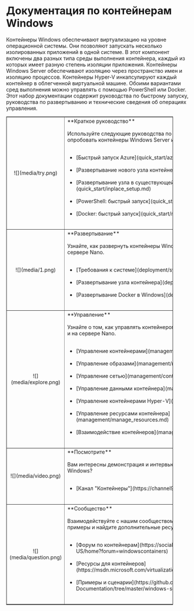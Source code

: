 



# Документация по контейнерам Windows

Контейнеры Windows обеспечивают виртуализацию на уровне операционной системы. Они позволяют запускать несколько изолированных приложений в одной системе. В этот компонент включены два разных типа среды выполнения контейнера, каждый из которых имеет разную степень изоляции приложения. Контейнеры Windows Server обеспечивают изоляцию через пространство имен и изоляцию процессов. Контейнеры Hyper-V инкапсулируют каждый контейнер в облегченной виртуальной машине. Обоими вариантами сред выполнения можно управлять с помощью PowerShell или Docker. Этот набор документации содержит руководства по быстрому запуску, руководства по развертыванию и технические сведения об операциях управления.

<table border="1" style="background-color:FFFFCC;border-collapse:collapse;border:1px solid FFCC00;color:000000;width:90%" cellpadding="25" cellspacing="5">
<tr>
<td><center>![](media/try.png)</center></td>
<td>**Краткое руководство**<br /><br />
Используйте следующие руководства по быстрому запуску, чтобы опробовать контейнеры Windows Server и Hyper-V.<br /><br />
<ul>
<li>[Быстрый запуск Azure](quick_start/azure_setup.md)<br /><br /></li>
<li>[Развертывание нового узла контейнера](quick_start/container_setup.md)<br /><br /></li>
<li>[Развертывание узла в существующей системе](quick_start/inplace_setup.md)<br /><br /></li>
<li>[PowerShell: быстрый запуск](quick_start/manage_powershell.md)<br /><br /></li>
<li>[Docker: быстрый запуск](quick_start/manage_docker.md)<br /><br /></li>
</ul>
</td>
</tr>
<tr>
<td><center>![](media/1.png)</center></td>
<td>**Развертывание**<br /><br />
Узнайте, как развернуть контейнеры Windows на Windows Server 2016 и на сервере Nano.<br /><br />
<ul>
<li>[Требования к системе](deployment/system_requirements.md)<br /><br /></li>
<li>[Развертывание узла контейнера](deployment/deployment.md)<br /><br /></li>
<li>[Развертывание Docker в Windows](deployment/docker_windows.md)<br /><br /></li>
</ul>
</td>
</tr>
<tr>
<td><center>![](media/explore.png)</center></td>
<td>**Управление**<br /><br />
Узнайте о том, как управлять контейнером Windows в Windows Server 2016 и на сервере Nano.<br /><br />
<ul>
<li>[Управление контейнерами](management/manage_containers.md)<br /><br /></li>
<li>[Управление образами](management/manage_images.md)<br /><br /></li>
<li>[Управление сетью](management/container_networking.md)<br /><br /></li>
<li>[Управление данными контейнера](management/manage_data.md)<br /><br /></li>
<li>[Управление контейнерами Hyper-V](management/hyperv_container.md)<br /><br /></li>
<li>[Управление ресурсами контейнера](management/manage_resources.md)<br /><br /></li>
<li>[Взаимодействие контейнеров](management/hcs_powershell.md)<br /><br /></li>
</ul>
</td>
</tr>
<tr>
<td><center>![](media/video.png)</center></td>
<td>**Посмотрите**<br /><br />
Вам интересны демонстрация и интервью с разработчиками контейнера Windows?<br /><br />
<ul>
<li>[Канал "Контейнеры"](https://channel9.msdn.com/Blogs/containers)</li>
</ul>
<br />
</td>
</tr>
<tr>
<td><center>![](media/question.png)</center></td>
<td>**Сообщество**<br /><br />
Взаимодействуйте с нашим сообществом, попробуйте использовать примеры и найдите дополнительные ресурсы.<br /><br />
<ul>
<li>[Форум по контейнерам](https://social.msdn.microsoft.com/Forums/en-US/home?forum=windowscontainers)<br /><br /></li>
<li>[Ресурсы для контейнеров](https://msdn.microsoft.com/virtualization/community/community_overview)<br /><br /></li>
<li>[Примеры и сценарии](https://github.com/Microsoft/Virtualization-Documentation/tree/master/windows-server-container-samples)<br /><br /></li>
</ul>
</td>
</tr>
</table>






<!--HONumber=Feb16_HO3-->


